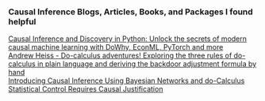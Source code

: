 ### Causal Inference Blogs, Articles, Books, and Packages I found helpful
[Causal Inference and Discovery in Python: Unlock the secrets of modern causal machine learning with DoWhy, EconML, PyTorch and more](https://www.amazon.com/Causal-Inference-Discovery-Python-learning/dp/1804612987/ref=sr_1_1?keywords=causal+inference+and+discovery+in+python&qid=1689519968&sprefix=causal+inference+and+disc%2Caps%2C101&sr=8-1)     
[Andrew Heiss - Do-calculus adventures! Exploring the three rules of do-calculus in plain language and deriving the backdoor adjustment formula by hand](https://www.andrewheiss.com/blog/2021/09/07/do-calculus-backdoors/)     
[Introducing Causal Inference Using Bayesian Networks and do-Calculus](https://www.tandfonline.com/doi/full/10.1080/26939169.2022.2128118)      
[Statistical Control Requires Causal Justification](https://journals.sagepub.com/doi/10.1177/25152459221095823)     

